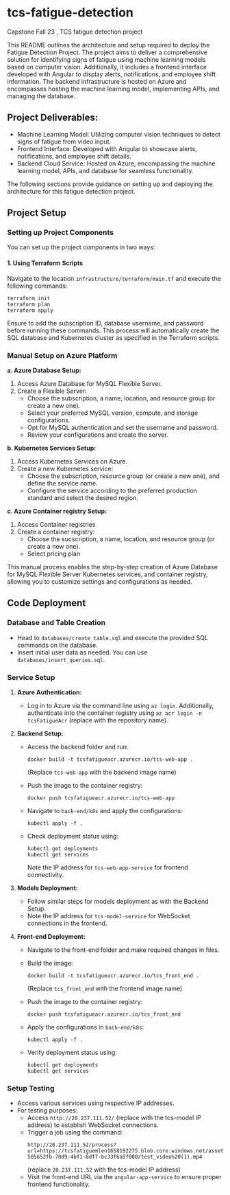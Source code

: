 # tcs-fatigue-detection
Capstone Fall 23 , TCS fatigue detection project

This README outlines the architecture and setup required to deploy the Fatigue Detection Project. The project aims to deliver a comprehensive solution for identifying signs of fatigue using machine learning models based on computer vision. Additionally, it includes a frontend interface developed with Angular to display alerts, notifications, and employee shift information. The backend infrastructure is hosted on Azure and encompasses hosting the machine learning model, implementing APIs, and managing the database.

## Project Deliverables:
- Machine Learning Model: Utilizing computer vision techniques to detect signs of fatigue from video input.
- Frontend Interface: Developed with Angular to showcase alerts, notifications, and employee shift details.
- Backend Cloud Service: Hosted on Azure, encompassing the machine learning model, APIs, and database for seamless functionality.

The following sections provide guidance on setting up and deploying the architecture for this fatigue detection project.

## Project Setup

### Setting up Project Components

You can set up the project components in two ways:

#### 1. Using Terraform Scripts

Navigate to the location `infrastructure/terraform/main.tf` and execute the following commands:

```
terraform init
terraform plan
terraform apply
```

Ensure to add the subscription ID, database username, and password before running these commands. This process will automatically create the SQL database and Kubernetes cluster as specified in the Terraform scripts.

### Manual Setup on Azure Platform

**a. Azure Database Setup:**

1. Access Azure Database for MySQL Flexible Server.
2. Create a Flexible Server:
   - Choose the subscription, a name, location, and resource group (or create a new one).
   - Select your preferred MySQL version, compute, and storage configurations.
   - Opt for MySQL authentication and set the username and password.
   - Review your configurations and create the server.

**b. Kubernetes Services Setup:**

1. Access Kubernetes Services on Azure.
2. Create a new Kubernetes service:
   - Choose the subscription, resource group (or create a new one), and define the service name.
   - Configure the service according to the preferred production standard and select the desired region.
  
**c. Azure Container registry Setup:**

1. Access Container registries
2. Create a container registry:
   - Choose the sucscription, a name, location, and resource group (or create a new one).
   - Select pricing plan

This manual process enables the step-by-step creation of Azure Database for MySQL Flexible Server Kubernetes services, and container registry, allowing you to customize settings and configurations as needed.

## Code Deployment

### Database and Table Creation

- Head to `databases/create_table.sql` and execute the provided SQL commands on the database.
- Insert initial user data as needed. You can use `databases/insert_queries.sql`.

### Service Setup

1. **Azure Authentication:**
   - Log in to Azure via the command line using `az login`. Additionally, authenticate into the container registry using `az acr login -n tcsFatigueAcr` (replace with the repository name).

2. **Backend Setup:**

   - Access the backend folder and run:
     ```
     docker build -t tcsfatigueacr.azurecr.io/tcs-web-app .
     ```
     (Replace `tcs-web-app` with the backend image name)
   
   - Push the image to the container registry:
     ```
     docker push tcsfatigueacr.azurecr.io/tcs-web-app
     ```
   
   - Navigate to `back-end/k8s` and apply the configurations:
     ```
     kubectl apply -f .
     ```
   
   - Check deployment status using:
     ```
     kubectl get deployments
     kubectl get services
     ```
     Note the IP address for `tcs-web-app-service` for frontend connectivity.

3. **Models Deployment:**

   - Follow similar steps for models deployment as with the Backend Setup.
   - Note the IP address for `tcs-model-service` for WebSocket connections in the frontend.

4. **Front-end Deployment:**

   - Navigate to the front-end folder and make required changes in files.
   - Build the image:
     ```
     docker build -t tcsfatigueacr.azurecr.io/tcs_front_end .
     ```
     (Replace `tcs_front_end` with the frontend image name)
   
   - Push the image to the container registry:
     ```
     docker push tcsfatigueacr.azurecr.io/tcs_front_end
     ```
   
   - Apply the configurations in `back-end/k8s`:
     ```
     kubectl apply -f .
     ```
   
   - Verify deployment status using:
     ```
     kubectl get deployments
     kubectl get services
     ```

### Setup Testing

- Access various services using respective IP addresses.
- For testing purposes:
  - Access `http://20.237.111.52/` (replace with the tcs-model IP address) to establish WebSocket connections.
  - Trigger a job using the command:
    ```
    http://20.237.111.52/process?url=https://tcsfatiguemlen1658192275.blob.core.windows.net/asset-505652fb-70d9-4bf1-8df7-bc33f6a5f000/test_video%20(1).mp4
    ```
    (replace `20.237.111.52` with the tcs-model IP address)
  - Visit the front-end URL via the `angular-app-service` to ensure proper frontend functionality.


     

  


   

